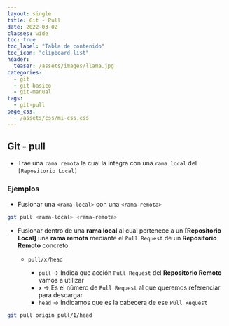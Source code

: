 ```yaml
---
layout: single
title: Git - Pull
date: 2022-03-02
classes: wide
toc: true
toc_label: "Tabla de contenido"
toc_icon: "clipboard-list"
header:
  teaser: /assets/images/llama.jpg
categories:
  - git
  - git-basico
  - git-manual
tags:
  - git-pull
page_css: 
  - /assets/css/mi-css.css
---
```


## Git - pull

* Trae una ``rama remota`` la cual la integra con una ``rama local`` del ``[Repositorio Local]``

### Ejemplos

* Fusionar una ``<rama-local>`` con una ``<rama-remota>``

```bash
git pull <rama-local> <rama-remota>
```

* Fusionar dentro de una **rama local** al cual pertenece a un **[Repositorio Local]** una **rama remota** mediante el ``Pull Request`` de un **Repositorio Remoto** concreto
  
  * ``pull/x/head``

    * ``pull`` → Indica que acción ``Pull Request`` del **Repositorio Remoto** vamos a utilizar
    * ``x`` → Es el número de ``Pull Request`` al que queremos referenciar para descargar
    * ``head`` → Indicamos que es la cabecera de ese ``Pull Request``

```bash
git pull origin pull/1/head
```
